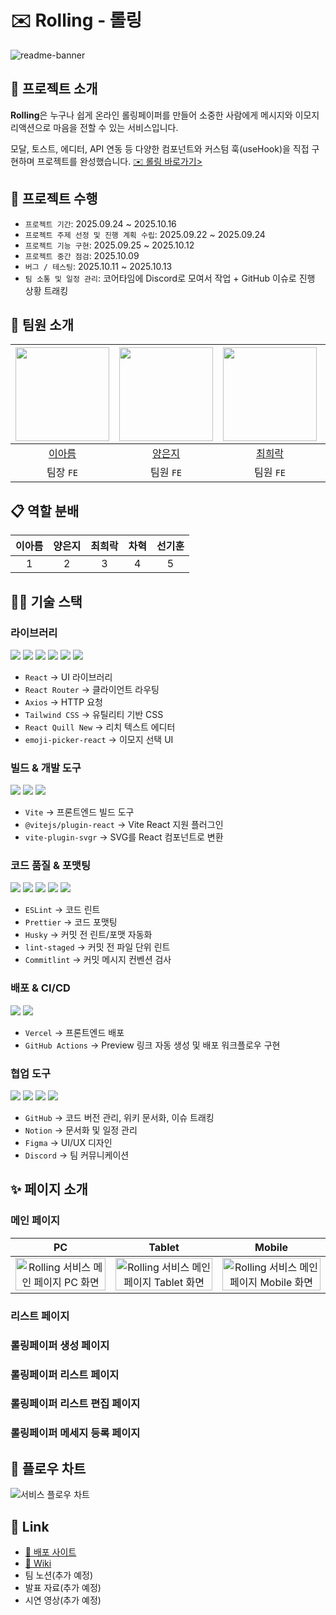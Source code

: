 # ✉️ Rolling - 롤링
![readme-banner](https://github.com/user-attachments/assets/55646ec3-ab74-410a-b5fe-690128f6aa5b)


## 🚩 프로젝트 소개
**Rolling**은 누구나 쉽게 온라인 롤링페이퍼를 만들어 소중한 사람에게 메시지와 이모지 리액션으로 마음을 전할 수 있는 서비스입니다. 

모달, 토스트, 에디터, API 연동 등 다양한 컴포넌트와 커스텀 훅(useHook)을 직접 구현하며 프로젝트를 완성했습니다. 
[✉️ 롤링 바로가기>](https://rolling-7team.vercel.app/)

## 📅 프로젝트 수행
- `프로젝트 기간`: 2025.09.24 ~ 2025.10.16
- `프로젝트 주제 선정 및 진행 계획 수립`: 2025.09.22 ~ 2025.09.24
- `프로젝트 기능 구현`: 2025.09.25 ~ 2025.10.12
- `프로젝트 중간 점검`: 2025.10.09
- `버그 / 테스팅`: 2025.10.11 ~ 2025.10.13
- `팀 소통 및 일정 관리`: 코어타임에 Discord로 모여서 작업 + GitHub 이슈로 진행 상황 트래킹

## 💁 팀원 소개
| <img src="https://avatars.githubusercontent.com/u/117738875?v=4" width="150"/> | <img src="https://avatars.githubusercontent.com/u/118894968?v=4" width="150"/> | <img src="https://avatars.githubusercontent.com/u/96235994?v=4" width="150"/> | <img src="https://avatars.githubusercontent.com/u/117933138?v=4" width="150"/> | <img src="https://avatars.githubusercontent.com/u/121279400?v=4" width="150"/> |
| :---: | :---: | :---: | :---: | :---: |
| [이아름](https://github.com/aahreum) | [양은지](https://github.com/eunji0124) | [최희락](https://github.com/Greensod-96) | [차혁](https://github.com/heoc0523) | [선기훈](https://github.com/seongihun) |
| 팀장 `FE` | 팀원 `FE` | 팀원 `FE` | 팀원 `FE` | 팀원 `FE` |



## 📋 역할 분배
|이아름|양은지|최희락|차혁|선기훈|
| :---: | :---: | :---: | :---: | :---: |
|1|2|3|4|5|

## 🧑‍💻 기술 스택

### 라이브러리
<img src="https://img.shields.io/badge/react-61DAFB?style=for-the-badge&logo=react&logoColor=black"> <img src="https://img.shields.io/badge/react_router-CA4245?style=for-the-badge&logo=react-router&logoColor=white"> <img src="https://img.shields.io/badge/axios-5A29E4?style=for-the-badge&logo=axios&logoColor=white"> <img src="https://img.shields.io/badge/tailwindcss-06B6D4?style=for-the-badge&logo=tailwind-css&logoColor=white"> <img src="https://img.shields.io/badge/react_quill-2F2F2F?style=for-the-badge&logo=react&logoColor=white"> <img src="https://img.shields.io/badge/emoji_picker_react-F7DF1E?style=for-the-badge&logo=javascript&logoColor=black">
- `React` → UI 라이브러리
- `React Router` → 클라이언트 라우팅
- `Axios` → HTTP 요청
- `Tailwind CSS` → 유틸리티 기반 CSS
- `React Quill New` → 리치 텍스트 에디터
- `emoji-picker-react` → 이모지 선택 UI

### 빌드 & 개발 도구
<img src="https://img.shields.io/badge/vite-646CFF?style=for-the-badge&logo=vite&logoColor=white"> <img src="https://img.shields.io/badge/vite_plugin_react-646CFF?style=for-the-badge&logo=react&logoColor=white"> <img src="https://img.shields.io/badge/vite_plugin_svgr-FF6347?style=for-the-badge&logo=react&logoColor=white">
- `Vite` → 프론트엔드 빌드 도구
- `@vitejs/plugin-react` → Vite React 지원 플러그인
- `vite-plugin-svgr` → SVG를 React 컴포넌트로 변환

### 코드 품질 & 포맷팅
<img src="https://img.shields.io/badge/eslint-4B32C3?style=for-the-badge&logo=eslint&logoColor=white"> <img src="https://img.shields.io/badge/prettier-F7B93E?style=for-the-badge&logo=prettier&logoColor=white"> <img src="https://img.shields.io/badge/husky-000000?style=for-the-badge&logo=husky&logoColor=white"> <img src="https://img.shields.io/badge/lintstaged-4B32C3?style=for-the-badge&logo=git&logoColor=white"> <img src="https://img.shields.io/badge/commitlint-FF0000?style=for-the-badge&logo=git&logoColor=white">
- `ESLint` → 코드 린트
- `Prettier` → 코드 포맷팅
- `Husky` → 커밋 전 린트/포맷 자동화
- `lint-staged` → 커밋 전 파일 단위 린트
- `Commitlint` → 커밋 메시지 컨벤션 검사

### 배포 & CI/CD
<img src="https://img.shields.io/badge/vercel-000000?style=for-the-badge&logo=vercel&logoColor=white"> <img src="https://img.shields.io/badge/github_actions-2088FF?style=for-the-badge&logo=github-actions&logoColor=white">
- `Vercel` → 프론트엔드 배포
- `GitHub Actions` → Preview 링크 자동 생성 및 배포 워크플로우 구현

### 협업 도구
<img src="https://img.shields.io/badge/github-181717?style=for-the-badge&logo=github&logoColor=white"> <img src="https://img.shields.io/badge/notion-000?style=for-the-badge&logo=notion&logoColor=white"> <img src="https://img.shields.io/badge/discord-5865F2?style=for-the-badge&logo=discord&logoColor=white"> <img src="https://img.shields.io/badge/figma-F24E1E?style=for-the-badge&logo=figma&logoColor=white">
- `GitHub` → 코드 버전 관리, 위키 문서화, 이슈 트래킹
- `Notion` → 문서화 및 일정 관리
- `Figma` → UI/UX 디자인
- `Discord` → 팀 커뮤니케이션


## ✨ 페이지 소개
### 메인 페이지
|PC|Tablet|Mobile|
| :---: | :---: | :---: |
|<img width="100%" alt="Rolling 서비스 메인 페이지 PC 화면" src="https://github.com/user-attachments/assets/c0945b67-9839-44f7-ad24-c5c7b94f0f3c" />|<img width="100%" alt="Rolling 서비스 메인 페이지 Tablet 화면" src="https://github.com/user-attachments/assets/74299324-6b41-4ee5-85b6-73451db682de" />|<img width="100%" alt="Rolling 서비스 메인 페이지 Mobile 화면" src="https://github.com/user-attachments/assets/960064a4-af33-4585-b768-009b161072ff" />|

### 리스트 페이지

### 롤링페이퍼 생성 페이지

### 롤링페이퍼 리스트 페이지

### 롤링페이퍼 리스트 편집 페이지

### 롤링페이퍼 메세지 등록 페이지

## 👀 플로우 차트
<img width="auto" height="auto" alt="서비스 플로우 차트" src="https://github.com/user-attachments/assets/ec375ab1-991f-4c80-9492-37d8e9b4ff64" />

## 🔗 Link
- [🚀 배포 사이트](https://rolling-7team.vercel.app/)
- [📝 Wiki](https://github.com/Sprint-19-Rolling/frontend/wiki)
- 팀 노션(추가 예정)
- 발표 자료(추가 예정)
- 시연 영상(추가 예정)
